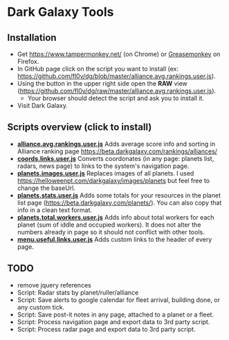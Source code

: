 # Dark Galaxy Tools

## Installation
- Get https://www.tampermonkey.net/ (on Chrome) or [Greasemonkey](https://addons.mozilla.org/en-US/firefox/addon/greasemonkey/) on Firefox.
- In GitHub page click on the script you want to install (ex: https://github.com/fl0v/dg/blob/master/alliance.avg.rankings.user.js).
- Using the button in the upper right side open the **RAW** view (https://github.com/fl0v/dg/raw/master/alliance.avg.rankings.user.js).
  - Your browser should detect the script and ask you to install it.
- Visit Dark Galaxy.  

## Scripts overview (click to install)
- **[alliance.avg.rankings.user.js](https://github.com/fl0v/dg/raw/master/alliance.avg.rankings.user.js)** Adds average score info and sorting in Alliance ranking page https://beta.darkgalaxy.com/rankings/alliances/
- **[coords.links.user.js](https://github.com/fl0v/dg/raw/master/coords.links.user.js)** Converts coordonates (in any page: planets list, radars, news page) to links to the system's navigation page.
- **[planets.images.user.js](https://github.com/fl0v/dg/raw/master/planets.images.user.js)** Replaces images of all planets. I used https://helloweenpt.com/darkgalaxy/images/planets but feel free to change the baseUrl.
- **[planets.stats.user.js](https://github.com/fl0v/dg/raw/master/planets.stats.user.js)** Adds some totals for your resources in the planet list page (https://beta.darkgalaxy.com/planets/). You can also copy that info in a clean text format.
- **[planets.total.workers.user.js](https://github.com/fl0v/dg/raw/master/planets.total.workers.user.js)** Adds info about total workers for each planet (sum of iddle and occupied workers). It does not alter the numbers already in page so it should not conflict with other tools.
- **[menu.useful.links.user.js](https://github.com/fl0v/dg/raw/master/menu.useful.links.user.js)** Adds custom links to the header of every page.

## TODO
- remove jquery references
- Script: Radar stats by planet/ruller/alliance
- Script: Save alerts to google calendar for fleet arrival, building done, or any custom tick.
- Script: Save post-it notes in any page, attached to a planet or a fleet.
- Script: Process navigation page and export data to 3rd party script.
- Script: Process radar page and export data to 3rd party script.
